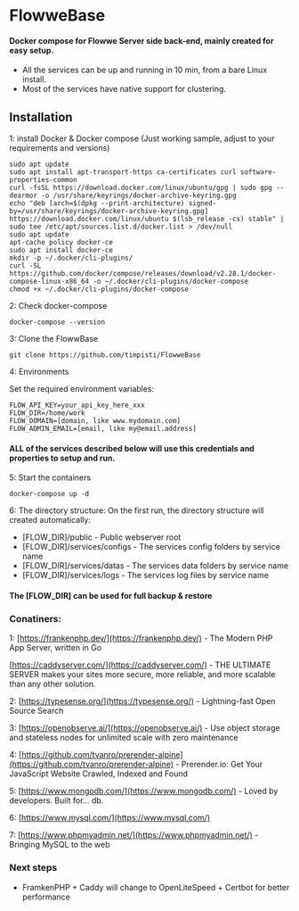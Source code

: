 # FlowweBase
#### Docker compose for Flowwe Server side back-end, mainly created for easy setup.

- All the services can be up and running in 10 min, from a bare Linux install.
- Most of the services have native support for clustering.


## Installation

1: install Docker & Docker compose (Just working sample, adjust to your requirements and versions)

```
sudo apt update
sudo apt install apt-transport-https ca-certificates curl software-properties-common
curl -fsSL https://download.docker.com/linux/ubuntu/gpg | sudo gpg --dearmor -o /usr/share/keyrings/docker-archive-keyring.gpg
echo "deb [arch=$(dpkg --print-architecture) signed-by=/usr/share/keyrings/docker-archive-keyring.gpg] https://download.docker.com/linux/ubuntu $(lsb_release -cs) stable" | sudo tee /etc/apt/sources.list.d/docker.list > /dev/null
sudo apt update
apt-cache policy docker-ce
sudo apt install docker-ce
mkdir -p ~/.docker/cli-plugins/
curl -SL https://github.com/docker/compose/releases/download/v2.28.1/docker-compose-linux-x86_64 -o ~/.docker/cli-plugins/docker-compose
chmod +x ~/.docker/cli-plugins/docker-compose
```

2: Check docker-compose
```
docker-compose --version
```

3: Clone the FlowwBase
```
git clone https://github.com/timpisti/FlowweBase
```

4: Environments

Set the required environment variables:
```
FLOW_API_KEY=your_api_key_here_xxx 
FLOW_DIR=/home/work
FLOW_DOMAIN=[domain, like www.mydomain.com]
FLOW_ADMIN_EMAIL=[email, like my@email.address]
```
#### ALL of the services described below will use this credentials and properties to setup and run.

5: Start the containers
```
docker-compose up -d
```

6: The directory structure:
On the first run, the directory structure will created automatically:

- [FLOW_DIR]/public - Public webserver root
- [FLOW_DIR]/services/configs - The services config folders by service name
- [FLOW_DIR]/services/datas - The services data folders by service name
- [FLOW_DIR]/services/logs - The services log files by service name

#### The [FLOW_DIR] can be used for full backup & restore

### Conatiners:

1: 
[https://frankenphp.dev/](https://frankenphp.dev/) - The Modern PHP App Server, written in Go

[https://caddyserver.com/](https://caddyserver.com/) - THE ULTIMATE SERVER makes your sites more secure, more reliable, and more scalable than any other solution.

2: 
[https://typesense.org/](https://typesense.org/) - Lightning-fast Open Source Search

3: 
[https://openobserve.ai/](https://openobserve.ai/) - Use object storage and stateless nodes for unlimited scale with zero maintenance

4: 
[https://github.com/tvanro/prerender-alpine](https://github.com/tvanro/prerender-alpine) - Prerender.io: Get Your JavaScript Website Crawled, Indexed and Found

5: 
[https://www.mongodb.com/](https://www.mongodb.com/) - Loved by developers. Built for... db.

6:
[https://www.mysql.com/](https://www.mysql.com/)

7: 
[https://www.phpmyadmin.net/](https://www.phpmyadmin.net/) - Bringing MySQL to the web

### Next steps

- FramkenPHP + Caddy will change to OpenLiteSpeed + Certbot for better performance


